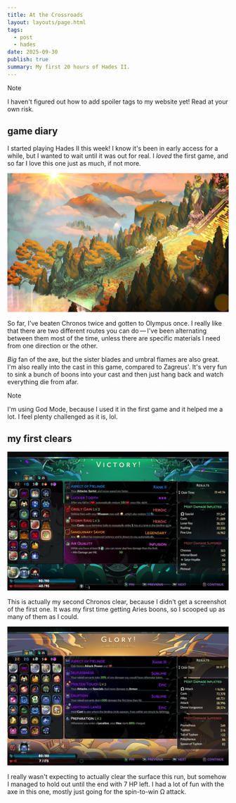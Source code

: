 ```yaml
---
title: At the Crossroads
layout: layouts/page.html
tags:
  - post
  - hades
date: 2025-09-30
publish: true
summary: My first 20 hours of Hades II.
---
```


> [!NOTE]
> I haven't figured out how to add spoiler tags to my website yet! Read at your own risk.

## game diary
I started playing Hades II this week! I know it's been in early access for a while, but I wanted to wait until it was out for real. I *loved* the first game, and so far I love this one just as much, if not more.

![A screenshot of the entrace to Olympus after my first clear of the surface.](./photos/surface_landscape.jpeg)

So far, I've beaten Chronos twice and gotten to Olympus once. I really like that there are two different routes you can do — I've been alternating between them most of the time, unless there are specific materials I need from one direction or the other. 

*Big* fan of the axe, but the sister blades and umbral flames are also great. I'm also really into the cast in this game, compared to Zagreus'. It's very fun to sink a bunch of boons into your cast and then just hang back and watch everything die from afar. 

> [!NOTE]
> I'm using God Mode, because I used it in the first game and it helped me a lot. I feel plenty challenged as it is, lol.

## my first clears
![My first Chronos clear](./photos/chronos_clear.jpeg)

This is actually my second Chronos clear, because I didn't get a screenshot of the first one. It was my first time getting Aries boons, so I scooped up as many of them as I could.

![My first surface clear](./photos/surface_clear.jpeg)

I really wasn't expecting to actually clear the surface this run, but somehow I managed to hold out until the end with 7 HP left. I had a lot of fun with the axe in this one, mostly just going for the spin-to-win Ω attack.

